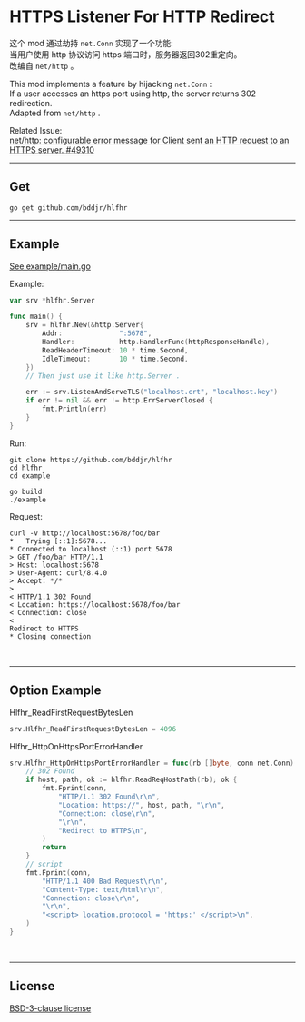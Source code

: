 # HTTPS Listener For HTTP Redirect

这个 mod 通过劫持 `net.Conn` 实现了一个功能:   
当用户使用 http 协议访问 https 端口时，服务器返回302重定向。  
改编自 `net/http` 。  

This mod implements a feature by hijacking `net.Conn` :  
If a user accesses an https port using http, the server returns 302 redirection.  
Adapted from `net/http` .  

Related Issue:  
[net/http: configurable error message for Client sent an HTTP request to an HTTPS server. #49310](https://github.com/golang/go/issues/49310)  

***
## Get
```
go get github.com/bddjr/hlfhr
```

***
## Example
[See example/main.go](example/main.go)  

Example:  
```go
var srv *hlfhr.Server

func main() {
	srv = hlfhr.New(&http.Server{
		Addr:              ":5678",
		Handler:           http.HandlerFunc(httpResponseHandle),
		ReadHeaderTimeout: 10 * time.Second,
		IdleTimeout:       10 * time.Second,
	})
	// Then just use it like http.Server .

	err := srv.ListenAndServeTLS("localhost.crt", "localhost.key")
	if err != nil && err != http.ErrServerClosed {
		fmt.Println(err)
	}
}
```

Run:  
```
git clone https://github.com/bddjr/hlfhr
cd hlfhr
cd example

go build
./example
```

Request:  
```curl
curl -v http://localhost:5678/foo/bar
*   Trying [::1]:5678...
* Connected to localhost (::1) port 5678
> GET /foo/bar HTTP/1.1
> Host: localhost:5678
> User-Agent: curl/8.4.0
> Accept: */*
>
< HTTP/1.1 302 Found
< Location: https://localhost:5678/foo/bar
< Connection: close
<
Redirect to HTTPS
* Closing connection
```

<br/>

***
## Option Example

Hlfhr_ReadFirstRequestBytesLen
```go
srv.Hlfhr_ReadFirstRequestBytesLen = 4096
```

Hlfhr_HttpOnHttpsPortErrorHandler
```go
srv.Hlfhr_HttpOnHttpsPortErrorHandler = func(rb []byte, conn net.Conn) {
	// 302 Found
	if host, path, ok := hlfhr.ReadReqHostPath(rb); ok {
		fmt.Fprint(conn,
			"HTTP/1.1 302 Found\r\n",
			"Location: https://", host, path, "\r\n",
			"Connection: close\r\n",
			"\r\n",
			"Redirect to HTTPS\n",
		)
		return
	}
	// script
	fmt.Fprint(conn,
		"HTTP/1.1 400 Bad Request\r\n",
		"Content-Type: text/html\r\n",
		"Connection: close\r\n",
		"\r\n",
		"<script> location.protocol = 'https:' </script>\n",
	)
}
```

<br/>

***
## License
[BSD-3-clause license](LICENSE.txt)  
